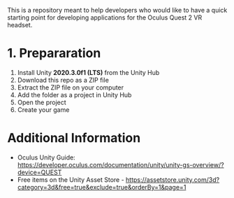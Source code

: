 This is a repository meant to help developers who would like to have a quick starting point for developing applications for the Oculus Quest 2 VR headset.

# 1. Prepararation
1. Install Unity __2020.3.0f1 (LTS)__ from the Unity Hub
1. Download this repo as a ZIP file
1. Extract the ZIP file on your computer
1. Add the folder as a project in Unity Hub
2. Open the project
3. Create your game

# Additional Information
-  Oculus Unity Guide: https://developer.oculus.com/documentation/unity/unity-gs-overview/?device=QUEST
- Free items on the Unity Asset Store - https://assetstore.unity.com/3d?category=3d&free=true&exclude=true&orderBy=1&page=1

